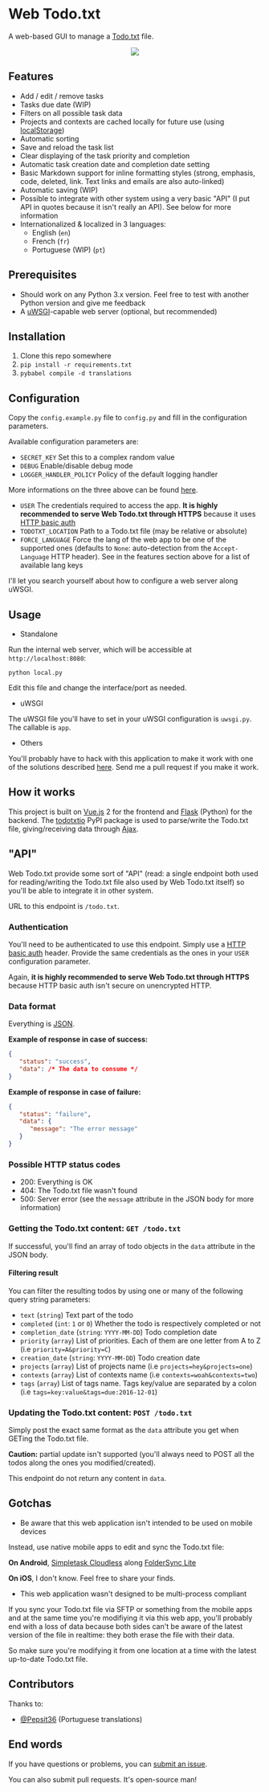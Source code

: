 # Web Todo.txt

A web-based GUI to manage a [Todo.txt](http://todotxt.com/) file.

<p align="center">
  <img src="https://github.com/EpocDotFr/webtodotxt/raw/master/screenshot.png">
</p>

## Features

  - Add / edit / remove tasks
  - Tasks due date (WIP)
  - Filters on all possible task data
  - Projects and contexts are cached locally for future use (using [localStorage](https://en.wikipedia.org/wiki/Web_storage#localStorage))
  - Automatic sorting
  - Save and reload the task list
  - Clear displaying of the task priority and completion
  - Automatic task creation date and completion date setting
  - Basic Markdown support for inline formatting styles (strong, emphasis, code, deleted, link. Text links and emails are also auto-linked)
  - Automatic saving (WIP)
  - Possible to integrate with other system using a very basic "API" (I put API in quotes because it isn't really an API). See below for more information
  - Internationalized & localized in 3 languages:
    - English (`en`)
    - French (`fr`)
    - Portuguese (WIP) (`pt`)

## Prerequisites

  - Should work on any Python 3.x version. Feel free to test with another Python version and give me feedback
  - A [uWSGI](https://uwsgi-docs.readthedocs.io/en/latest/)-capable web server (optional, but recommended)

## Installation

  1. Clone this repo somewhere
  2. `pip install -r requirements.txt`
  3. `pybabel compile -d translations`

## Configuration

Copy the `config.example.py` file to `config.py` and fill in the configuration parameters.

Available configuration parameters are:

  - `SECRET_KEY` Set this to a complex random value
  - `DEBUG` Enable/disable debug mode
  - `LOGGER_HANDLER_POLICY` Policy of the default logging handler

More informations on the three above can be found [here](http://flask.pocoo.org/docs/0.11/config/#builtin-configuration-values).

  - `USER` The credentials required to access the app. **It is highly recommended to serve Web Todo.txt through HTTPS** because it uses [HTTP basic auth](https://en.wikipedia.org/wiki/Basic_access_authentication)
  - `TODOTXT_LOCATION` Path to a Todo.txt file (may be relative or absolute)
  - `FORCE_LANGUAGE` Force the lang of the web app to be one of the supported ones (defaults to `None`: auto-detection from the `Accept-Language` HTTP header). See in the features section above for a list of available lang keys

I'll let you search yourself about how to configure a web server along uWSGI.

## Usage

  - Standalone

Run the internal web server, which will be accessible at `http://localhost:8080`:

```
python local.py
```

Edit this file and change the interface/port as needed.

  - uWSGI

The uWSGI file you'll have to set in your uWSGI configuration is `uwsgi.py`. The callable is `app`.

  - Others

You'll probably have to hack with this application to make it work with one of the solutions described [here](http://flask.pocoo.org/docs/0.11/deploying/). Send me a pull request if you make it work.

## How it works

This project is built on [Vue.js](http://vuejs.org/) 2 for the frontend and [Flask](http://flask.pocoo.org/) (Python) for
the backend. The [todotxtio](https://github.com/EpocDotFr/todotxtio) PyPI package is used to parse/write the Todo.txt file,
giving/receiving data through [Ajax](https://en.wikipedia.org/wiki/Ajax_(programming)).

## "API"

Web Todo.txt provide some sort of "API" (read: a single endpoint both used for reading/writing the Todo.txt file also used by Web Todo.txt itself) so you'll be able to integrate it in other system.

URL to this endpoint is `/todo.txt`.

### Authentication

You'll need to be authenticated to use this endpoint. Simply use a [HTTP basic auth](https://en.wikipedia.org/wiki/Basic_access_authentication) header. Provide the same credentials as the ones in your `USER` configuration parameter.

Again, **it is highly recommended to serve Web Todo.txt through HTTPS** because HTTP basic auth isn't secure on unencrypted HTTP.

### Data format

Everything is [JSON](https://en.wikipedia.org/wiki/JSON).

**Example of response in case of success:**

```json
{
   "status": "success",
   "data": /* The data to consume */
}
```

**Example of response in case of failure:**

```json
{
   "status": "failure",
   "data": {
      "message": "The error message"
   }
}
```

### Possible HTTP status codes

  - 200: Everything is OK
  - 404: The Todo.txt file wasn't found
  - 500: Server error (see the `message` attribute in the JSON body for more information)

### Getting the Todo.txt content: `GET /todo.txt`

If successful, you'll find an array of todo objects in the `data` attribute in the JSON body.

#### Filtering result

You can filter the resulting todos by using one or many of the following query string parameters:

  - `text` (`string`) Text part of the todo
  - `completed` (`int`: `1` or `0`) Whether the todo is respectively completed or not
  - `completion_date` (`string`: `YYYY-MM-DD`) Todo completion date
  - `priority` (`array`) List of priorities. Each of them are one letter from A to Z (i.e `priority=A&priority=C`)
  - `creation_date` (`string`: `YYYY-MM-DD`) Todo creation date
  - `projects` (`array`) List of projects name (i.e `projects=hey&projects=one`)
  - `contexts` (`array`) List of contexts name (i.e `contexts=woah&contexts=two`)
  - `tags` (`array`) List of tags name. Tags key/value are separated by a colon (i.e `tags=key:value&tags=due:2016-12-01`)

### Updating the Todo.txt content: `POST /todo.txt`

Simply post the exact same format as the `data` attribute you get when GETing the Todo.txt file.

**Caution:** partial update isn't supported (you'll always need to POST all the todos along the ones you modified/created).

This endpoint do not return any content in `data`.

## Gotchas

  - Be aware that this web application isn't intended to be used on mobile devices

Instead, use native mobile apps to edit and sync the Todo.txt file:

**On Android**, [Simpletask Cloudless](https://play.google.com/store/apps/details?id=nl.mpcjanssen.simpletask) along [FolderSync Lite](https://play.google.com/store/apps/details?id=dk.tacit.android.foldersync.lite)

**On iOS**, I don't know. Feel free to share your finds.

  - This web application wasn't designed to be multi-process compliant

If you sync your Todo.txt file via SFTP or something from the mobile apps and at the same time you're modifiying it via
this web app, you'll probably end with a loss of data because both sides can't be aware of the latest version of the file
in realtime: they both erase the file with their data.

So make sure you're modifying it from one location at a time with the latest up-to-date Todo.txt file.

## Contributors

Thanks to:

  - [@Pepsit36](https://github.com/Pepsit36) (Portuguese translations)

## End words

If you have questions or problems, you can [submit an issue](https://github.com/EpocDotFr/webtodotxt/issues).

You can also submit pull requests. It's open-source man!